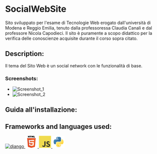 # SocialWebSite
Sito sviluppato per l'esame di Tecnologie Web erogato dall'università di Modena e Reggio Emilia, tenuto dalla professoressa Claudia Canali e dal professore Nicola Capodieci.
Il sito è puramente a scopo didattico per la verifica delle conoscienze acquisite durante il corso sopra citato.


## Description:

Il tema del Sito Web è un social network con le funzionalità di base.

### Screenshots:

* <img width="1483" alt="Screenshot_1" src="https://github.com/Ayoubimad/SocialWebSite/assets/82643685/8a975cef-3204-4b6d-9826-0ba00c481a3b">

* <img width="1481" alt="Screenshot_2" src="https://github.com/Ayoubimad/SocialWebSite/assets/82643685/0a8d91b8-b5e8-4566-ae5f-3e87a7b41cf4">


## Guida all'installazione:


## Frameworks and languages used:

<p align="left"> <a href="https://www.djangoproject.com/" target="_blank" rel="noreferrer"> <img src="https://cdn.worldvectorlogo.com/logos/django.svg" alt="django" width="40" height="40"/> </a> <a href="https://www.w3.org/html/" target="_blank" rel="noreferrer"> <img src="https://raw.githubusercontent.com/devicons/devicon/master/icons/html5/html5-original-wordmark.svg" alt="html5" width="40" height="40"/> </a> <a href="https://developer.mozilla.org/en-US/docs/Web/JavaScript" target="_blank" rel="noreferrer"> <img src="https://raw.githubusercontent.com/devicons/devicon/master/icons/javascript/javascript-original.svg" alt="javascript" width="40" height="40"/> </a> <a href="https://www.python.org" target="_blank" rel="noreferrer"> <img src="https://raw.githubusercontent.com/devicons/devicon/master/icons/python/python-original.svg" alt="python" width="40" height="40"/> </a> </p>





